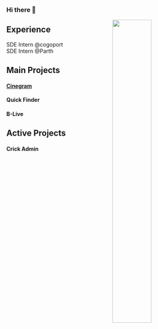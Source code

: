 ### Hi there 👋
   <span>
    <img align="right" width="45%" src="https://github-contribution-stats.vercel.app/api/?username=ankitkumar1578114">
   </span>
    <h2>
      Experience
    </h2> 
     SDE Intern @cogoport <br/>
     SDE Intern @Parth 
    <h2>
      Main Projects
    </h2> 
    <h4> <a href=""https://github.com/ankitkumar1578114/Cinegram>Cinegram </a></h4>
    <h4>Quick Finder </h4>
    <h4>B-Live</h4>
    <h2>
      Active Projects
    </h2>
    <h4>
      Crick Admin
    </h4>
 </div>
